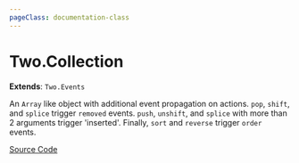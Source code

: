 ```yaml
---
pageClass: documentation-class
---
```


# Two.Collection


<div class="extends">

__Extends__: `Two.Events`

</div>


An `Array` like object with additional event propagation on actions. `pop`, `shift`, and `splice` trigger `removed` events. `push`, `unshift`, and `splice` with more than 2 arguments trigger 'inserted'. Finally, `sort` and `reverse` trigger `order` events.


<div class="meta">

  [Source Code](https://github.com/jonobr1/two.js/blob/dev/src/collection.js#L4)

</div>






